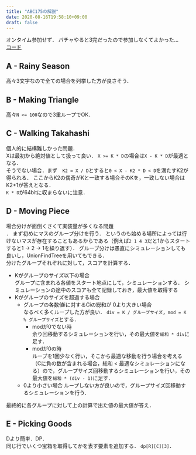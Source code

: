 ```yaml
---
title: "ABC175の解説"
date: 2020-08-16T19:58:10+09:00
draft: false
---
```


オンタイム参加せず．
バチャやると3完だったので参加しなくてよかった...<br>
[コード](https://github.com/t45k/kyopuro/tree/master/AtCoder/ABC/ABC175)

## A - Rainy Season
高々3文字なので全ての場合を列挙した方が良さそう．

## B - Making Triangle
高々`N <= 100`なので3重ループでOK．

## C - Walking Takahashi
個人的に結構難しかった問題．<br>
Xは最初から絶対値として扱って良い．
`X >= K * D`の場合は`X - K * D`が最適となる．<br>
そうでない場合．まず　`K2 = X / D`とすると`0 < X - K2 * D < D`を満たすK2が得られる．
ここからK2の偶奇がKと一致する場合そのKを，一致しない場合はK2+1が答えとなる．<br>
`K * D`が64bitに収まらないに注意．

## D - Moving Piece
場合分けが面倒くさくて実装量が多くなる問題<br>．
まず初めにマスのグループ分けを行う．
というのも始める場所によっては行けないマスが存在することもあるからである（例えば`2 1 4 3`だと1からスタートすると1 -> 2 -> 1を繰り返す）．
グループ分けは愚直にシミュレーションしても良いし，UnionFindTreeを用いてもできる．<br>
分けたグループそれぞれに対して，スコアを計算する．
- Kがグループのサイズ以下の場合<br>
グループに含まれる各値をスタート地点にして，シミュレーションする．
シミュレーションの途中のスコアも全て記録しておき，最大値を取得する
- Kがグループのサイズを超過する場合
    - グループの各数値iに対するCiの総和が
0より大きい場合<br>
    なるべく多くループした方が良い．
    `div = K / グループサイズ`，`mod = K % グループサイズ`とする．
        - modが0でない時<br>
        余り回移動するシミュレーションを行い，その最大値を`総和 * div`に足す．
        - modが0の時<br>
        ループを1回少なく行い，そこから最適な移動を行う場合を考える（Cに負の数が含まれる場合，総和 < 最適なシミュレーションになる）ので，グループサイズ回移動するシミュレーションを行い，その最大値を`総和 * (div - 1)`に足す．
    - 0より小さい場合
    ループしない方が良いので，グループサイズ回移動するシミュレーションを行う．

最終的に各グループに対して上の計算で出た値の最大値が答え．

## E - Picking Goods
Dより簡単．DP．<br>
同じ行でいくつ宝箱を取得してかを表す要素を追加する．
`dp[R][C][3]`．
